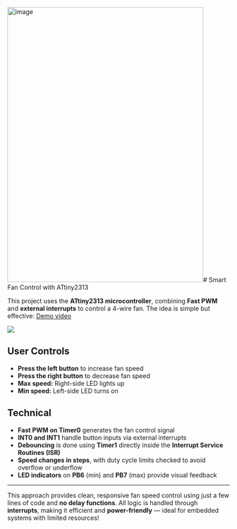 <img width="444" height="624" alt="image" src="https://github.com/user-attachments/assets/8eccc872-63bd-4faf-b144-53cd5218d123" /># Smart Fan Control with ATtiny2313

This project uses the **ATtiny2313 microcontroller**, combining **Fast PWM** and **external interrupts** to control a 4-wire fan. The idea is simple but effective:
[Demo video](https://www.youtube.com/shorts/Uym_zOKH5ic) 

![](<img width="444" height="624" alt="image" src="https://github.com/user-attachments/assets/d9a577d7-78e5-4045-b24e-07bd865f2fa6" />)

## User Controls

- **Press the left button** to increase fan speed  
- **Press the right button** to decrease fan speed  
- **Max speed:** Right-side LED lights up  
- **Min speed:** Left-side LED turns on  

## Technical

- **Fast PWM on Timer0** generates the fan control signal  
- **INT0 and INT1** handle button inputs via external interrupts  
- **Debouncing** is done using **Timer1** directly inside the **Interrupt Service Routines (ISR)**  
- **Speed changes in steps**, with duty cycle limits checked to avoid overflow or underflow  
- **LED indicators** on **PB6** (min) and **PB7** (max) provide visual feedback  

---

This approach provides clean, responsive fan speed control using just a few lines of code and **no delay functions**. All logic is handled through **interrupts**, making it efficient and **power-friendly** — ideal for embedded systems with limited resources!
